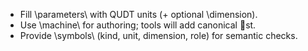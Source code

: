 ﻿- Fill \parameters\ with QUDT units (+ optional \dimension\).
- Use \machine\ for authoring; tools will add canonical \st\.
- Provide \symbols\ (kind, unit, dimension, role) for semantic checks.
